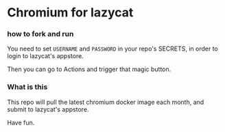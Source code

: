 # Chromium for lazycat

### how to fork and run

You need to set `USERNAME` and `PASSWORD` in your repo's SECRETS, in order to login to lazycat's appstore.

Then you can go to Actions and trigger that magic button.

### What is this

This repo will pull the latest chromium docker image each month, and submit to lazycat's appstore.

Have fun.
